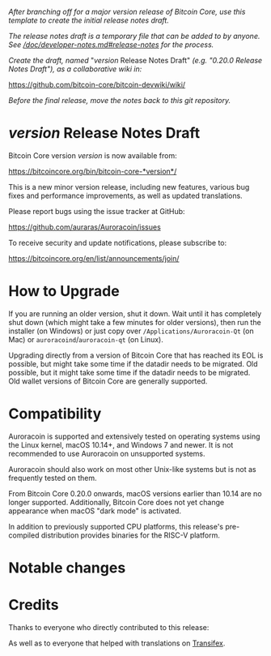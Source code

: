 *After branching off for a major version release of Bitcoin Core, use this
template to create the initial release notes draft.*

*The release notes draft is a temporary file that can be added to by anyone. See
[/doc/developer-notes.md#release-notes](/doc/developer-notes.md#release-notes)
for the process.*

*Create the draft, named* "*version* Release Notes Draft"
*(e.g. "0.20.0 Release Notes Draft"), as a collaborative wiki in:*

https://github.com/bitcoin-core/bitcoin-devwiki/wiki/

*Before the final release, move the notes back to this git repository.*

*version* Release Notes Draft
===============================

Bitcoin Core version *version* is now available from:

  <https://bitcoincore.org/bin/bitcoin-core-*version*/>

This is a new minor version release, including new features, various bug
fixes and performance improvements, as well as updated translations.

Please report bugs using the issue tracker at GitHub:

  <https://github.com/auraras/Auroracoin/issues>

To receive security and update notifications, please subscribe to:

  <https://bitcoincore.org/en/list/announcements/join/>

How to Upgrade
==============

If you are running an older version, shut it down. Wait until it has
completely shut down (which might take a few minutes for older
versions), then run the installer (on Windows) or just copy over
`/Applications/Auroracoin-Qt` (on Mac) or `auroracoind`/`auroracoin-qt` (on
Linux).

Upgrading directly from a version of Bitcoin Core that has reached its EOL is
possible, but might take some time if the datadir needs to be migrated.  Old
possible, but it might take some time if the datadir needs to be migrated. Old
wallet versions of Bitcoin Core are generally supported.

Compatibility
==============

Auroracoin is supported and extensively tested on operating systems using
the Linux kernel, macOS 10.14+, and Windows 7 and newer. It is not recommended
to use Auroracoin on unsupported systems.

Auroracoin should also work on most other Unix-like systems but is not
as frequently tested on them.

From Bitcoin Core 0.20.0 onwards, macOS versions earlier than 10.14 are no
longer supported. Additionally, Bitcoin Core does not yet change appearance
when macOS "dark mode" is activated.

In addition to previously supported CPU platforms, this release's pre-compiled
distribution provides binaries for the RISC-V platform.

Notable changes
===============

Credits
=======

Thanks to everyone who directly contributed to this release:

As well as to everyone that helped with translations on
[Transifex](https://www.transifex.com/bitcoin/bitcoin/).